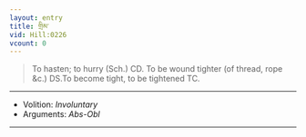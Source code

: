 ```yaml
---
layout: entry
title: གྲིམ་
vid: Hill:0226
vcount: 0
---
```

> To hasten; to hurry (Sch\.) CD\. To be wound tighter (of thread, rope &c\.) DS\.To become tight, to be tightened TC\.

---
* Volition: _Involuntary_
* Arguments: _Abs-Obl_

---

